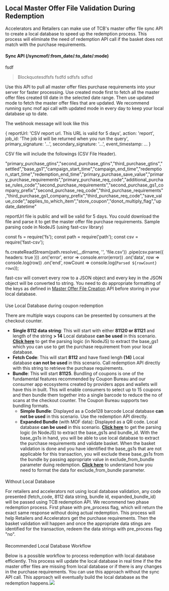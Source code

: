 
## Local Master Offer File Validation During Redemption

Accelerators and Retailers can make use of TCB's master offer file sync API to create a local database to speed up the redemption process. This process will eliminate the need of redemption API call if the basket does not match with the purchase requirements.

####   Sync API (/syncmof/:from_date/:to_date/:mode)

fsdf

> Blockquotesdfsfs
> fsdfd
> sdfsfs
> sdfsd

Use this API to pull all master offer files purchase requirements into your server for faster processing. Use created mode first to fetch all the master offer files created till date in the selected date range. Then use updated mode to fetch the master offer files that are updated. We recommend running sync mof api call with updated mode in every day to keep your local database up to date.

The webhook message will look like this

{
  reportUrl: 'CSV report url. This URL is valid for 5 days', 
  action: 'report',
  job_id: 'The job id will be returned when you run the query',
  primary_signature: '...',
  secondary_signature: '...',
  event_timestamp: ...
}
                  

  
CSV file will include the followings (CSV File Header).

"primary_purchase_gtins","second_purchase_gtins","third_purchase_gtins","settled","base_gs1","campaign_start_time","campaign_end_time","redemption_start_time","redemption_end_time","primary_purchase_save_value","primary_purchase_requirements","primary_purchase_req_code","additional_purchase_rules_code","second_purchase_requirements","second_purchase_gs1_company_prefix","second_purchase_req_code","third_purchase_requirements","third_purchase_gs1_company_prefix","third_purchase_req_code","save_value_code","applies_to_which_item","store_coupon","donot_multiply_flag","update_datetime"
                  

  
reportUrl file is public and will be valid for 5 days. You could download the file and parse it to get the master offer file purchase requirements. Sample parsing code in NodeJS (using fast-csv library)

const fs = require('fs');
const path = require('path');
const csv = require('fast-csv');

fs.createReadStream(path.resolve(__dirname, '', 'file.csv'))
    .pipe(csv.parse({ headers: true }))
    .on('error', error => console.error(error))
    .on('data', row => console.log(row))
    .on('end', rowCount => console.log(`Parsed ${rowCount} rows`));
                  

  
fast-csv will convert every row to a JSON object and every key in the JSON object will be converted to string. You need to do appropriate formatting of the keys as defined in [Master Offer File Creation](https://try.thecouponbureau.org/developer/api_docs?menu=manufacturer&tab=master_offer_file&api=api_create_master_offer_file_post) API before storing in your local database.

####   
Use Local Database during coupon redemption

There are multiple ways coupons can be presented by consumers at the checkout counter.

-   **Single 8112 data string**: This will start with either  **81120 or 81121**  and length of the string  **> 14**
    Local database  **can be used**  in this scenario.  [**Click here**](https://try.thecouponbureau.org/developer/)  to get the parsing logic (in NodeJS) to extract the base_gs1 which you can use to get the purchase requirement from your local database.
-   **Fetch Code**: This will start  **8112**  and have fixed lengh  **(14)**
    Local database  **can not be used**  in this scenario. Call redemption API directly with this string to retrieve the purchase requirements.
-   **Bundle**: This will start  **81125**. Bundling of coupons is one of the fundamental features recommended by Coupon Bureau and our consumer app ecosystems created by providers apps and wallets will have this in built. This will enable consumers to select up to 15 coupons and then bundle them together into a single barcode to reduce the no of scans at the checkout counter. The Coupon Bureau supports two bundling formats.
    -   **Simple Bundle**: Displayed as a Code128 barcode
        Local database  **can not be used**  in this scenario. Use the redemption API directly.
    -   **Expanded Bundle**  (with MOF data): Displayed as a QR code.
        Local database  **can be used**  in this scenario.  [**Click here**](https://try.thecouponbureau.org/developer/)  to get the parsing logic (in NodeJS) to extract the base_gs1s and bundle_id. With the base_gs1s in hand, you will be able to use local database to extract the purchase requirements and validate basket. When the basket validation is done and you have identified the base_gs1s that are not applicable for this transaction, you will exclude these base_gs1s from the bundle by passing appropriate value in exclude_from_bundle parameter duing redemption.  [**Click here**](https://try.thecouponbureau.org/developer/)  to understand how you need to format the data for exclude_from_bundle parameter.

####   
Without Local Database

For retailers and accelerators not using local database validation, any code presented (fetch_code, 8112 data string, bundle id, expanded_bundle_id) will be passed using TCB redemption API. We recommend two phase redemption process. First phase with pre_process flag, which will return the exact same response without doing actual redemption. This process will help Retailers and Accelerators get the purchase requirements. Then the basket validation will happen and once the appropriate data stings are identified for the transaction, redeem the data strings with pre_process flag "no".

####   
Recommended Local Database Workflow

Below is a possible workflow to process redemption with local database efficiently. This process will update the local database in real time if the the master offer files are missing from local database or if there is any changes in the purchase requirements. You can use this approach without the sync API call. This approach will eventually build the local database as the redemption happens.![](https://tcb-static.s3.amazonaws.com/imgs/local_mof_flow.png)
<!--stackedit_data:
eyJoaXN0b3J5IjpbLTEzMjcwODY1MzAsLTE1MDAyMzIxMzUsOT
E2MjI2MDk0LC0xNzY5NTM2MTQ2LC0xNjAzMTQ4MDUzLC05OTEx
MjY0MzksMjAzMTk5Njk4MywtNTI4OTY1NDQ5LC03MTcyNjAyNz
gsMTE2MDEzMTkzNiwxNTE2NjQ2NDc3LDQwOTg0MDg4NCwtOTIy
NDM0NTk2XX0=
-->